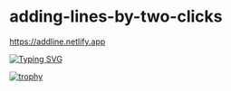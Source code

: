 # adding-lines-by-two-clicks
https://addline.netlify.app

[![Typing SVG](https://readme-typing-svg.herokuapp.com?font=Fira+Code&weight=500&pause=1000&width=435&lines=Add+line+by+two+dots)](https://git.io/typing-svg)

[![trophy](https://github-profile-trophy.vercel.app/?username=Vladimir0657305)]([https://github.com/ryo-ma/github-profile-trophy](https://github.com/Vladimir0657305))

